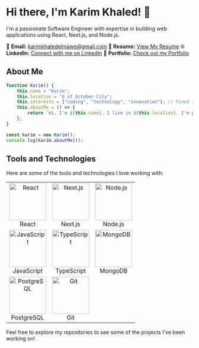 # Hi there, I'm Karim Khaled! 👋

I'm a passionate Software Engineer with expertise in building web applications using React, Next.js, and Node.js.

📧 **Email:** [karimkhaledelmawe@gmail.com](mailto:karimkhaledelmawe@gmail.com)
📄 **Resume:** [View My Resume](https://docs.google.com/document/d/1JOPXu8fxs2WfmQsEOkvHwhEfknSWOv26/edit)
🌐 **LinkedIn:** [Connect with me on LinkedIn]([https://www.linkedin.com/in/yourlinkedinprofile](https://www.linkedin.com/in/karimkhaled0/))
📝 **Portfolio:** [Check out my Portfolio](https://www.karimkhaled.software/)

## About Me

```javascript
function Karim() {
    this.name = "Karim";
    this.location = "6 of October City";
    this.interests = ["coding", "technology", "innovation"]; // Fixed the quotes here
    this.aboutMe = () => {
        return `Hi, I'm ${this.name}. I live in ${this.location}. I'm passionate about ${this.interests.join(', ')} and always excited to explore new horizons in the tech world.`;
    };
}

const karim = new Karim();
console.log(karim.aboutMe());
```

## Tools and Technologies

Here are some of the tools and technologies I love working with:

<table>
  <tr>
    <td align="center">
      <a href="#"><img src="https://img.shields.io/badge/-React-61DAFB?style=for-the-badge&logo=react&logoColor=white" width="100" height="100" alt="React"></a>
      <br>
      React
    </td>
    <td align="center">
      <a href="#"><img src="https://img.shields.io/badge/-Next.js-000000?style=for-the-badge&logo=next.js&logoColor=white" width="100" height="100" alt="Next.js"></a>
      <br>
      Next.js
    </td>
    <td align="center">
      <a href="#"><img src="https://img.shields.io/badge/-Node.js-339933?style=for-the-badge&logo=node.js&logoColor=white" width="100" height="100" alt="Node.js"></a>
      <br>
      Node.js
    </td>
  </tr>
  <tr>
    <td align="center">
      <a href="#"><img src="https://img.shields.io/badge/-JavaScript-F7DF1E?style=for-the-badge&logo=javascript&logoColor=black" width="100" height="100" alt="JavaScript"></a>
      <br>
      JavaScript
    </td>
    <td align="center">
      <a href="#"><img src="https://img.shields.io/badge/-TypeScript-lightblue?style=for-the-badge&logo=typescript&logoColor=black" width="100" height="100" alt="TypeScript"></a>
      <br>
      TypeScript
    </td>
    <td align="center">
      <a href="#"><img src="https://img.shields.io/badge/-MongoDB-47A248?style=for-the-badge&logo=mongodb&logoColor=white" width="100" height="100" alt="MongoDB"></a>
      <br>
      MongoDB
    </td>
  </tr>
  <tr>
    <td align="center">
      <a href="#"><img src="https://img.shields.io/badge/-PostgreSQL-336791?style=for-the-badge&logo=postgresql&logoColor=white" width="100" height="100" alt="PostgreSQL"></a>
      <br>
      PostgreSQL
    </td>
    <td align="center">
      <a href="#"><img src="https://img.shields.io/badge/-Git-F05032?style=for-the-badge&logo=git&logoColor=white" width="100" height="100" alt="Git"></a>
      <br>
      Git
    </td>
  </tr>
</table>

Feel free to explore my repositories to see some of the projects I've been working on!

